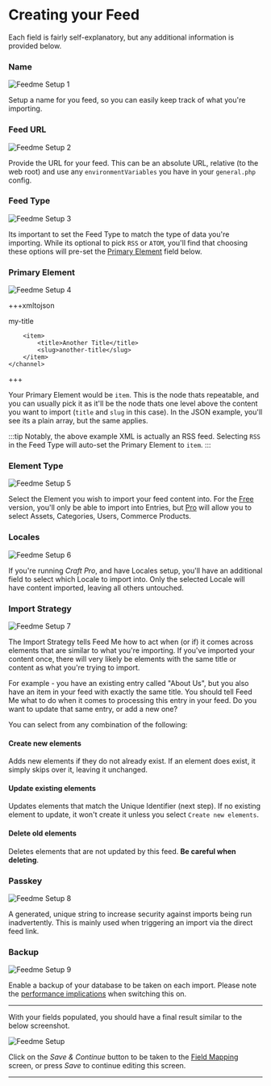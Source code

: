 # Creating your Feed

Each field is fairly self-explanatory, but any additional information is provided below.

### Name

![Feedme Setup 1](/uploads/plugins/feed-me/feedme-setup-1.png)

Setup a name for you feed, so you can easily keep track of what you're importing.

### Feed URL

![Feedme Setup 2](/uploads/plugins/feed-me/feedme-setup-2.png)

Provide the URL for your feed. This can be an absolute URL, relative (to the web root) and use any `environmentVariables` you have in your `general.php` config.

### Feed Type

![Feedme Setup 3](/uploads/plugins/feed-me/feedme-setup-3.png)

Its important to set the Feed Type to match the type of data you're importing. While its optional to pick `RSS` or `ATOM`, you'll find that choosing these options will pre-set the [Primary Element](/craft-plugins/feed-me/docs/feature-tour/creating-your-feed#primary-element) field below.

### Primary Element

![Feedme Setup 4](/uploads/plugins/feed-me/feedme-setup-4.png)

+++xmltojson
<?xml version="1.0" encoding="UTF-8"?>
<rss>
    <channel>
        <item>
            <title>My Title</title>
            <slug>my-title</slug>
        </item>

        <item>
            <title>Another Title</title>
            <slug>another-title</slug>
        </item>
    </channel>
</rss>
+++

Your Primary Element would be `item`. This is the node thats repeatable, and you can usually pick it as it'll be the node thats one level above the content you want to import (`title` and `slug` in this case). In the JSON example, you'll see its a plain array, but the same applies.

:::tip
Notably, the above example XML is actually an RSS feed. Selecting `RSS` in the Feed Type will auto-set the Primary Element to `item`.
:::

### Element Type

![Feedme Setup 5](/uploads/plugins/feed-me/feedme-setup-5.png)

Select the Element you wish to import your feed content into. For the [Free](/craft-plugins/feed-me/pricing) version, you'll only be able to import into Entries, but [Pro](/craft-plugins/feed-me/pricing) will allow you to select Assets, Categories, Users, Commerce Products.

### Locales

![Feedme Setup 6](/uploads/plugins/feed-me/feedme-setup-6.png)

If you're running _Craft Pro_, and have Locales setup, you'll have an additional field to select which Locale to import into. Only the selected Locale will have content imported, leaving all others untouched.

### Import Strategy

![Feedme Setup 7](/uploads/plugins/feed-me/feedme-setup-7.png)

The Import Strategy tells Feed Me how to act when (or if) it comes across elements that are similar to what you're importing. If you've imported your content once, there will very likely be elements with the same title or content as what you're trying to import.

For example - you have an existing entry called "About Us", but you also have an item in your feed with exactly the same title. You should tell Feed Me what to do when it comes to processing this entry in your feed. Do you want to update that same entry, or add a new one?

You can select from any combination of the following:

#### Create new elements

Adds new elements if they do not already exist. If an element does exist, it simply skips over it, leaving it unchanged.

#### Update existing elements

Updates elements that match the Unique Identifier (next step). If no existing element to update, it won't create it unless you select `Create new elements`.

#### Delete old elements

Deletes elements that are not updated by this feed. **Be careful when deleting**.

### Passkey

![Feedme Setup 8](/uploads/plugins/feed-me/feedme-setup-8.png)

A generated, unique string to increase security against imports being run inadvertently. This is mainly used when triggering an import via the direct feed link.

### Backup

![Feedme Setup 9](/uploads/plugins/feed-me/feedme-setup-9.png)

Enable a backup of your database to be taken on each import. Please note the [performance implications](/craft-plugins/feed-me/docs/support/troubleshooting#performance) when switching this on.

* * *

With your fields populated, you should have a final result similar to the below screenshot.

![Feedme Setup](/uploads/plugins/feed-me/feedme-setup.png)

Click on the _Save & Continue_ button to be taken to the [Field Mapping](/craft-plugins/feed-me/docs/feature-tour/field-mapping) screen, or press _Save_ to continue editing this screen.

* * *